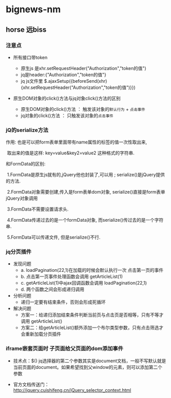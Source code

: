 # bignews-nm
## horse 远biss
### 注意点
  - 所有接口带token
    + 原生js 是xhr.setRequestHeader("Authorization","token的值")
    + jq是header:{"Authorization","token的值"}
    + jq js文件里 $.ajaxSetup({beforeSend(xhr){xhr.setRequestHeader("Authorization","token的值")}})

  - 原生DOM对象的click()方法与jq对象click()方法的区别
     + 原生DOM对象的click()方法 ： 触发该对象的`默认行为` + `点击事件`
     + jq对象的click()方法 ： 只触发该对象的`点击事件`

###  jQ的serialize方法

作用: 也是可以把form表单里面带有name属性的标签的值一次性取出来,

​          取出来的值是这样:  key=value&key2=value2 这种格式的字符串.

和FormData的区别:

​	1.FormData是原生js就有的,jQuery他也封装了,可以用 ;   serialize()是jQuery提供的方法.

​	2.FormData对象需要创建,传入是form表单dom对象,      serialize()直接是form表单jQuery对象调用

​	3.FormData不需要设置请求头.

​	4.FormData传递过去的是一个formData对象,  而serialize()传过去的是一个字符串.

​	5.FormData可以传递文件, 但是serialize()不行.

### jq分页插件

 - 发现问题
    +   a. loadPagination(22,1)在加载的时候会默认执行一次 点击第一页的事件
    +   b. 点击第一页事件处理函数会调用  getArticleList(1)
    +   c. getArticleList(1)中ajax回调函数会调用 loadPagination(22,1)
    +   d. 两个函数之间会形成递归调用
 - 分析问题
    +  递归一定要有结束条件，否则会形成死循环
 - 解决问题
    +  方案一：给递归添加结束条件判断当前页与点击页是否相等，只有不等才调用  getArticleList()
    +  方案二：给getArticleList()额外添加一个布尔类型参数，只有点击筛选才会重新加载分页插件

### iframe嵌套页面时 子页面给父页面的dom添加事件
  - 技术点：$() jq选择器的第二个参数其实是document文档，一般不写默认就是当前页面的document。如果希望找到父window的元素，则可以添加第二个参数

 -  官方文档传送门：http://jquery.cuishifeng.cn/jQuery_selector_context.html
      

